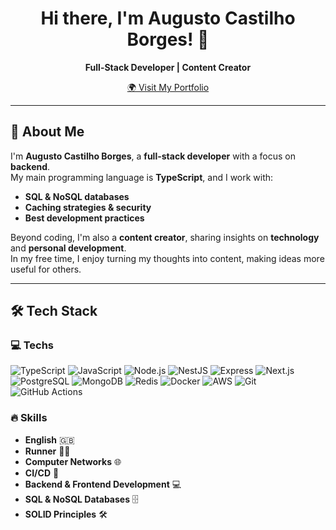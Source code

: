 <h1 align="center">Hi there, I'm Augusto Castilho Borges! 👋</h1>

<p align="center">
  <b>Full-Stack Developer | Content Creator</b>
</p>

<p align="center">
  <a href="(https://o-augusto-portfolio.vercel.app/" target="_blank">
    🌍 Visit My Portfolio
  </a>
</p>

---

## 🚀 About Me  

I'm **Augusto Castilho Borges**, a **full-stack developer** with a focus on **backend**.  
My main programming language is **TypeScript**, and I work with:  

- **SQL & NoSQL databases**  
- **Caching strategies & security**  
- **Best development practices**  

Beyond coding, I'm also a **content creator**, sharing insights on **technology** and **personal development**.  
In my free time, I enjoy turning my thoughts into content, making ideas more useful for others.  

---

## 🛠️ Tech Stack  

### **💻 Techs**  
![TypeScript](https://img.shields.io/badge/TypeScript-3178C6?style=for-the-badge&logo=typescript&logoColor=white)
![JavaScript](https://img.shields.io/badge/JavaScript-F7DF1E?style=for-the-badge&logo=javascript&logoColor=black)
![Node.js](https://img.shields.io/badge/Node.js-339933?style=for-the-badge&logo=nodedotjs&logoColor=white)
![NestJS](https://img.shields.io/badge/NestJS-E0234E?style=for-the-badge&logo=nestjs&logoColor=white)
![Express](https://img.shields.io/badge/Express.js-404D59?style=for-the-badge&logo=express&logoColor=white)
![Next.js](https://img.shields.io/badge/Next.js-000000?style=for-the-badge&logo=nextdotjs&logoColor=white)
![PostgreSQL](https://img.shields.io/badge/PostgreSQL-4169E1?style=for-the-badge&logo=postgresql&logoColor=white)
![MongoDB](https://img.shields.io/badge/MongoDB-47A248?style=for-the-badge&logo=mongodb&logoColor=white)
![Redis](https://img.shields.io/badge/Redis-DC382D?style=for-the-badge&logo=redis&logoColor=white)
![Docker](https://img.shields.io/badge/Docker-2496ED?style=for-the-badge&logo=docker&logoColor=white)
![AWS](https://img.shields.io/badge/AWS-232F3E?style=for-the-badge&logo=amazon-aws&logoColor=white)
![Git](https://img.shields.io/badge/Git-F05032?style=for-the-badge&logo=git&logoColor=white)
![GitHub Actions](https://img.shields.io/badge/GitHub%20Actions-2088FF?style=for-the-badge&logo=github-actions&logoColor=white)

### **🔥 Skills**  
- **English** 🇬🇧  
- **Runner** 🏃‍♂️  
- **Computer Networks** 🌐  
- **CI/CD** 🔄  
- **Backend & Frontend Development** 💻  
- **SQL & NoSQL Databases** 🗄️  
- **SOLID Principles** 🛠️  
